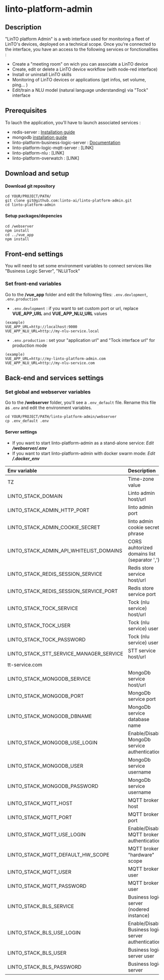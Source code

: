 # linto-platform-admin

## Description
"LinTO platform Admin" is a web interface used for monitoring a fleet of LinTO's devices, deployed on a technical scope.
Once you're connected to the interface, you have an access to the following services or fonctionalities :
- Create a "meeting room" on wich you can associate a LinTO device
- Create, edit or delete a LinTO device workflow (with node-red interface)
- Install or uninstall LinTO skills
- Monitoring of LinTO devices or applications (get infos, set volume, ping... )
- Edit/train a NLU model (natural language understanding) via "Tock" interface

## Prerequisites
To lauch the application, you'll have to launch associated services :
- redis-server : [Installation guide](https://www.npmjs.com/package/redis-server)
- mongodb [installation guide](https://www.npmjs.com/package/mongodb)
- linto-platform-business-logic-server : [Documentation](https://github.com/linto-ai/linto-platform-business-logic-server)
- linto-platform-logic-mqtt-server : [LINK]
- linto-platform-nlu : [LINK]
- linto-platform-overwatch : [LINK]

## Download and setup

#### Download git repository
```
cd YOUR/PROJECT/PATH/
git clone git@github.com:linto-ai/linto-platform-admin.git
cd linto-platform-admin
```

#### Setup packages/depencies
```
cd /webserver
npm install
cd ../vue_app
npm install
```

## Front-end settings
You will need to set some environment variables to connect services like "Business Logic Server", "NLU/Tock"

### Set front-end variables
Go to the **/vue_app** folder and edit the following files: `.env.devlopment`, `.env.production`

- `.env.devlopment` : if you want to set custom port or url, replace **VUE_APP_URL** and **VUE_APP_NLU_URL** values
```
(example)
VUE_APP_URL=http://localhost:9000
VUE_APP_NLU_URL=http://my-nlu-service.local
```
- `.env.production` : set your "application url" and "Tock interface url" for production mode 
```
(example)
VUE_APP_URL=http://my-linto-platform-admin.com
VUE_APP_NLU_URL=http://my-nlu-service.com
```

## Back-end and services settings

### Set global and webserver variables
Go to the **/webserver** folder, you'll see a `.env_default` file.
Rename this file as `.env` and edit the environment variables.

```
cd YOUR/PROJECT/PATH/linto-platform-admin/webserver
cp .env_default .env
```

#### Server settings

- If you want to start linto-platform-admin as a stand-alone service: *Edit **/webserver/.env***
- If you want to start linto-platform-admin with docker swarm mode: *Edit **/.docker_env***

| Env variable| Description | example |
|:---|:---|:---|
| TZ | Time-zone value | Europe/Paris |
| LINTO_STACK_DOMAIN | Linto admin host/url | localhost:9000, http://my-linto_admin.com |
| LINTO_STACK_ADMIN_HTTP_PORT | linto admin port | 9000 |
|LINTO_STACK_ADMIN_COOKIE_SECRET | linto admin cookie secret phrase | mysecretcookie | 
| LINTO_STACK_ADMIN_API_WHITELIST_DOMAINS | CORS auhtorized domains list (separator ',') | http://localhost:10000,http://my-domain.com |
| LINTO_STACK_REDIS_SESSION_SERVICE | Redis store service host/url | localhost, linto-platform-stack-redis |
| LINTO_STACK_REDIS_SESSION_SERVICE_PORT | Redis store service port | 6379 |
| LINTO_STACK_TOCK_SERVICE | Tock (nlu service) host/url | localhost, http://my-tock-service.com |
| LINTO_STACK_TOCK_USER | Tock (nlu service) user | admin@app.com |
| LINTO_STACK_TOCK_PASSWORD | Tock (nlu service) user | password |
| LINTO_STACK_STT_SERVICE_MANAGER_SERVICE | STT service host/url | localhost, http://my-s
tt-service.com |
| LINTO_STACK_MONGODB_SERVICE | MongoDb service host/url | localhost, linto-platform-stack-service |
| LINTO_STACK_MONGODB_PORT | MongoDb service port | 27017 |
| LINTO_STACK_MONGODB_DBNAME | MongoDb service database name | lintoAdmin |
| LINTO_STACK_MONGODB_USE_LOGIN | Enable/Disable MongoDb service authentication | true,false |
| LINTO_STACK_MONGODB_USER | MongoDb service username | user | 
| LINTO_STACK_MONGODB_PASSWORD |  MongoDb service username | password |
| LINTO_STACK_MQTT_HOST | MQTT broker host | localhost |
| LINTO_STACK_MQTT_PORT | MQTT broker port | 1883 |
| LINTO_STACK_MQTT_USE_LOGIN | Enable/Disable MQTT broker authentication | true,false |
| LINTO_STACK_MQTT_DEFAULT_HW_SCOPE | MQTT broker "hardware" scope | blk |
| LINTO_STACK_MQTT_USER | MQTT broker user | user |
| LINTO_STACK_MQTT_PASSWORD | MQTT broker user | password |
| LINTO_STACK_BLS_SERVICE | Business logic server (nodered instance) | localhost,  http://my-bls.com |
| LINTO_STACK_BLS_USE_LOGIN | Enable/Disable Business logic server authentication | true,false |
| LINTO_STACK_BLS_USER | Business logic server user | user |
| LINTO_STACK_BLS_PASSWORD | Business logic server | password |

